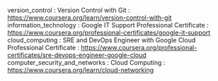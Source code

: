 version_control : Version Control with Git : https://www.coursera.org/learn/version-control-with-git
information_technology : Google IT Support Professional Certificate : https://www.coursera.org/professional-certificates/google-it-support
cloud_computing : SRE and DevOps Engineer with Google Cloud Professional Certificate : https://www.coursera.org/professional-certificates/sre-devops-engineer-google-cloud
computer_security_and_networks : Cloud Computing : https://www.coursera.org/learn/cloud-networking